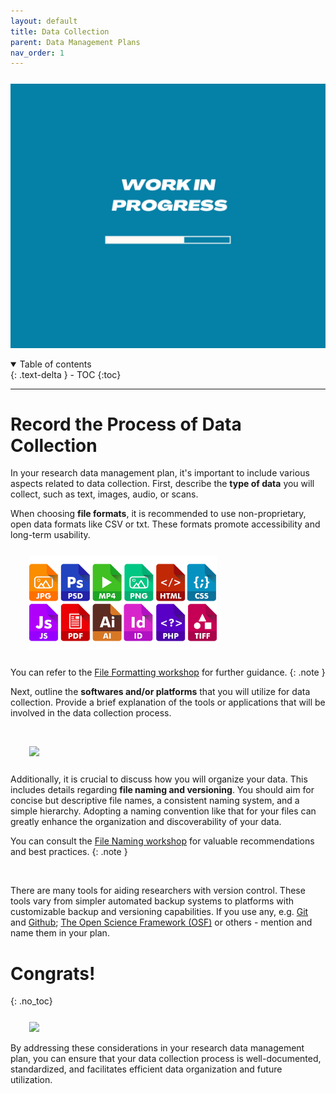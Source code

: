 ```yaml
---
layout: default
title: Data Collection
parent: Data Management Plans
nav_order: 1
---
```


<p style="margin-top:25px">
<img src="figures/work-in-progress.png" width="600"/>
</p>

<details open markdown="block">
  <summary>
    Table of contents
  </summary>
  {: .text-delta }
 - TOC
{:toc}
</details>

---

# Record the Process of Data Collection

In your research data management plan, it's important to include various aspects related to data collection. First, describe the **type of data** you will collect, such as text, images, audio, or scans. 

When choosing **file formats**, it is recommended to use non-proprietary, open data formats like CSV or txt. These formats promote accessibility and long-term usability. 

<p style="margin-top:25px;margin-left:30px;margin-bottom:25px">
<img src="figures/formats.png" width="300"/>
</p>

You can refer to the <a href="02_file_formats.md" target="_blank">File Formatting workshop</a> for further guidance.
{: .note }

Next, outline the **softwares and/or platforms** that you will utilize for data collection. Provide a brief explanation of the tools or applications that will be involved in the data collection process.

<br>

<p style="margin-left:30px;margin-bottom:25px">
<img src="figures/file_names.png" width="300"/>
</p>

Additionally, it is crucial to discuss how you will organize your data. This includes details regarding **file naming and versioning**. You should aim for concise but descriptive file names, a consistent naming system, and a simple hierarchy. Adopting a naming convention like that for your files can greatly enhance the organization and discoverability of your data.

You can consult the <a href="01_file_naming.md" target="_blank">File Naming workshop</a> for valuable recommendations and best practices.
{: .note }




<br>

There are many tools for aiding researchers with version control. These tools vary from simpler automated backup systems to platforms with customizable backup and versioning capabilities. If you use any, e.g. <a href="https://git-scm.com/">Git</a> and <a href="https://github.com/">Github</a>; <a href="https://osf.openscience.ubc.ca/"> The Open Science Framework (OSF)</a> or others - mention and name them in your plan.



# Congrats!
{: .no_toc}

<p style="margin-top:25px">
<img src="figures/congrats.jpg" width="300" style="margin-left:30px"/>
</p>

By addressing these considerations in your research data management plan, you can ensure that your data collection process is well-documented, standardized, and facilitates efficient data organization and future utilization.